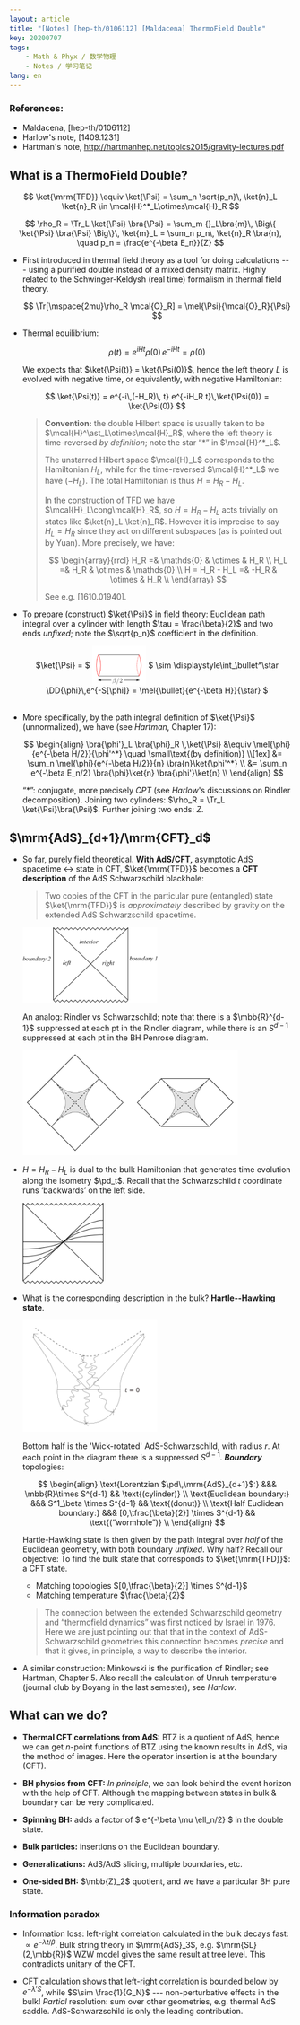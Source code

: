 ```yaml
---
layout: article
title: "[Notes] [hep-th/0106112] [Maldacena] ThermoField Double"
key: 20200707
tags:
    - Math & Phyx / 数学物理
    - Notes / 学习笔记
lang: en
---
```


<!-- @import "../_includes/usermod/mathjax.html" -->

### References:
- Maldacena, [hep-th/0106112]
- Harlow's note, [1409.1231]
- Hartman's note, http://hartmanhep.net/topics2015/gravity-lectures.pdf


## What is a ThermoField Double?

$$
  \ket{\mrm{TFD}}
  \equiv \ket{\Psi}
  = \sum_n \sqrt{p_n}\,
      \ket{n}_L \ket{n}_R
  \in \mcal{H}^*_L\otimes\mcal{H}_R
$$

$$
  \rho_R
  = \Tr_L \ket{\Psi} \bra{\Psi}
  = \sum_m {}_L\bra{m}\,
      \Big\{
          \ket{\Psi} \bra{\Psi}
      \Big\}\,
  \ket{m}_L
  = \sum_n p_n\,
      \ket{n}_R \bra{n},
  \quad
  p_n = \frac{e^{-\beta E_n}}{Z}
$$

- First introduced in thermal field theory as a tool for doing calculations --- using a purified double instead of a mixed density matrix. Highly related to the Schwinger-Keldysh (real time) formalism in thermal field theory.

  $$
    \Tr[\mspace{2mu}\rho_R \mcal{O}_R]
    = \mel{\Psi}{\mcal{O}_R}{\Psi}
  $$

- Thermal equilibrium:

  $$
    \rho(t)
    = e^{iHt} \rho(0)\, e^{-iHt}
    = \rho(0)
  $$

  We expects that $\ket{\Psi(t)} = \ket{\Psi(0)}$, hence the left theory $L$ is evolved with negative time, or equivalently, with negative Hamiltonian:

  $$
    \ket{\Psi(t)}
    = e^{-i\,(-H_R)\, t} e^{-iH_R t}\,\ket{\Psi(0)}
    = \ket{\Psi(0)}
  $$

  > **Convention:** the double Hilbert space is usually taken to be $\mcal{H}^\ast_L\otimes\mcal{H}_R$, where the left theory is time-reversed _by definition_; note the star “$\ast$” in $\mcal{H}^*_L$.
  >
  > The unstarred Hilbert space $\mcal{H}_L$ corresponds to the Hamiltonian $H_L$, while for the time-reversed $\mcal{H}^*_L$ we have $(-H_L)$. The total Hamiltonian is thus $H = H_R - H_L$.
  >
  > In the construction of TFD we have $\mcal{H}_L\cong\mcal{H}_R$, so $H = H_R - H_L$ acts trivially on states like $\ket{n}_L \ket{n}_R$. However it is imprecise to say $H_L = H_R$ since they act on different subspaces (as is pointed out by Yuan). More precisely, we have:
  >
  > $$
    \begin{array}{rrcl}
      H_R =& \mathds{0} & \otimes & H_R \\
      H_L =& H_R        & \otimes & \mathds{0} \\
      H = H_R - H_L
          =& -H_R       & \otimes & H_R \\
    \end{array}
    $$
  >
  > See e.g. [1610.01940].

- To prepare (construct) $\ket{\Psi}$ in field theory: Euclidean path integral over a cylinder with length $\tau = \frac{\beta}{2}$ and two ends _unfixed_; note the $\sqrt{p_n}$ coefficient in the definition.

  <center>
    $\ket{\Psi} = $ <img
      src="img/TFD-geometry.png"
      style="width: 20%; vertical-align: middle"
    /> $
      \sim \displaystyle\int_\bullet^\star
          \DD{\phi}\,e^{-S[\phi]}
      = \mel{\bullet}{e^{-\beta H}}{\star}
    $
    <br/>
    <br/>
  </center>


- More specifically, by the path integral definition of $\ket{\Psi}$ (unnormalized), we have (see _Hartman_, Chapter 17):

  $$
    \begin{align}
    \bra{\phi'}_L \bra{\phi}_R \,\ket{\Psi}
    &\equiv \mel{\phi}{e^{-\beta H/2}}{\phi'^*}
    \quad \small\text{(by definition)} \\[1ex]
    &= \sum_n \mel{\phi}{e^{-\beta H/2}}{n}
        \bra{n}\ket{\phi'^*} \\
    &= \sum_n e^{-\beta E_n/2}
        \bra{\phi}\ket{n}
        \bra{\phi'}\ket{n} \\
    \end{align}
  $$

  “$*$”: conjugate, more precisely $CPT$ (see _Harlow_'s discussions on Rindler decomposition). Joining two cylinders: $\rho_R = \Tr_L \ket{\Psi}\bra{\Psi}$. Further joining two ends: $Z$.

## $\mrm{AdS}_{d+1}/\mrm{CFT}_d$

- So far, purely field theoretical. **With AdS/CFT,** asymptotic AdS spacetime $\leftrightarrow$ state in CFT, $\ket{\mrm{TFD}}$ becomes a **CFT description** of the AdS Schwarzschild blackhole:

  > Two copies of the CFT in the particular pure (entangled) state $\ket{\mrm{TFD}}$ is _approximately_ described by gravity on the extended AdS Schwarzschild spacetime.

  <img
    src="img/AdS-Schwarzschild.png"
    style="width: 50%"
    class="center"
  />

  An analog: Rindler vs Schwarzschild; note that there is a $\mbb{R}^{d-1}$ suppressed at each pt in the Rindler diagram, while there is an $S^{d-1}$ suppressed at each pt in the BH Penrose diagram.

  <img
    src="img/Rindler_vs_Schwarzschild.png"
    style="width: 80%"
    class="center"
  />

- $H = H_R - H_L$ is dual to the bulk Hamiltonian that generates time evolution along the isometry $\pd_t$. Recall that the Schwarzschild $t$ coordinate runs ‘backwards’ on the left side.

  <img
    src="img/AdS-isometry.png"
    style="width: 30%"
    class="center"
  />

- What is the corresponding description in the bulk? **Hartle--Hawking state**.

  <img
    src="img/Hartle-Hawking_AdS.png"
    style="width: 50%"
    class="center"
  />

  Bottom half is the 'Wick-rotated' AdS-Schwarzschild, with radius $r$. At each point in the diagram there is a suppressed $S^{d-1}$. _**Boundary**_ topologies:

  $$
  \begin{align}
  \text{Lorentzian $\pd\,\mrm{AdS}_{d+1}$:}
      &&& \mbb{R}\times S^{d-1}
      && \text{(cylinder)} \\
  \text{Euclidean boundary:}
      &&& S^1_\beta \times S^{d-1}
      && \text{(donut)} \\
  \text{Half Euclidean boundary:}
      &&& [0,\tfrac{\beta}{2}] \times S^{d-1}
      && \text{(“wormhole”)} \\
  \end{align}
  $$

  Hartle-Hawking state is then given by the path integral over _half_ of the Euclidean geometry, with both boundary _unfixed_. Why half? Recall our objective: To find the bulk state that corresponds to $\ket{\mrm{TFD}}$: a CFT state.

    - Matching topologies $[0,\tfrac{\beta}{2}] \times S^{d-1}$
    - Matching temperature $\frac{\beta}{2}$

  > The connection between the extended Schwarzschild geometry and “thermofield dynamics” was first noticed by Israel in 1976. Here we are just pointing out that that in the context of AdS-Schwarzschild geometries this connection becomes _precise_ and that it gives, in principle, a way to describe the interior.

- A similar construction: Minkowski is the purification of Rindler; see Hartman, Chapter 5. Also recall the calculation of Unruh temperature (journal club by Boyang in the last semester), see _Harlow_.

## What can we do?

- **Thermal CFT correlations from AdS:** BTZ is a quotient of AdS, hence we can get $n$-point functions of BTZ using the known results in AdS, via the method of images. Here the operator insertion is at the boundary (CFT).

- **BH physics from CFT:** _In principle_, we can look behind the event horizon with the help of CFT. Although the mapping between states in bulk & boundary can be very complicated.

- **Spinning BH:** adds a factor of $
    e^{-\beta \mu \ell_n/2}
  $ in the double state.

- **Bulk particles:** insertions on the Euclidean boundary.

- **Generalizations:** AdS/AdS slicing, multiple boundaries, etc.

- **One-sided BH:** $\mbb{Z}_2$ quotient, and we have a particular BH pure state.

### Information paradox

- Information loss: left-right correlation calculated in the bulk decays fast: $\propto e^{-\lambda t/\beta}$. Bulk string theory in $\mrm{AdS}_3$, e.g. $\mrm{SL}(2,\mbb{R})$ WZW model gives the same result at tree level. This contradicts unitary of the CFT.

- CFT calculation shows that left-right correlation is bounded below by $e^{-\lambda'S}$, while $S\sim \frac{1}{G_N}$ --- non-perturbative effects in the bulk! _Partial_ resolution: sum over other geometries, e.g. thermal AdS saddle. AdS-Schwarzschild is only the leading contribution.

<!-- vim: set ts=2 sw=2: -->
